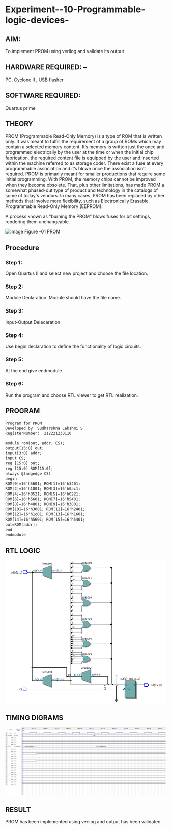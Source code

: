 # Experiment--10-Programmable-logic-devices-
 
## AIM: 
To implement PROM using verilog and validate its output 
## HARDWARE REQUIRED:  –
 PC, Cyclone II , USB flasher
## SOFTWARE REQUIRED:   
Quartus prime
## THEORY 

 
PROM (Programmable Read-Only Memory) is a type of ROM that is written only. It was meant to fulfill the requirement of a group of ROMs which may contain a selected memory content. It’s memory is written just the once and programmed electrically by the user at the time or when the initial chip fabrication. the required content file is equipped by the user and inserted within the machine referred to as storage coder. There exist a fuse at every programmable association and it’s blown once the association isn’t required.
PROM is primarily meant for smaller productions that require some initial programming. With PROM, the memory chips cannot be improved when they become obsolete. That, plus other limitations, has made PROM a somewhat phased-out type of product and technology in the catalogs of some of today's vendors. In many cases, PROM has been replaced by other methods that involve more flexibility, such as Electronically Erasable Programmable Read-Only Memory (EEPROM).

A process known as "burning the PROM" blows fuses for bit settings, rendering them unchangeable.

![image](https://user-images.githubusercontent.com/36288975/172760743-04a59275-862b-4c42-8d08-8ecbca668c75.png)
Figure -01 PROM 
 
 
## Procedure
### Step 1:
Open Quartus II and select new project and choose the file location.
### Step 2:
Module Declaration. Module should have the file name.
### Step 3:
Input-Output Delecaration.
### Step 4:
Use begin declaration to define the functionality of logic circuits.
### Step 5:
At the end give endmodule.
### Step 6:
Run the program and choose RTL viewer to get RTL realization.

## PROGRAM 
```
Program for PROM 
Developed by: Sudharshna Lakshmi S
RegisterNumber:  212221230110
```
```
module rom(out, addr, CS);
output[15:0] out;
input[3:0] addr;
input CS;
reg [15:0] out;
reg [15:0] ROM[15:0];
always @(negedge CS)
begin
ROM[0]=16'h5601; ROM[1]=16'h3401;
ROM[2]=16'h1801; ROM[3]=16'h0ac1;
ROM[4]=16'h0521; ROM[5]=16'h0221;
ROM[6]=16'h5601; ROM[7]=16'h5401;
ROM[8]=16'h4801; ROM[9]=16'h3801;
ROM[10]=16'h3001; ROM[11]=16'h2401;
ROM[12]=16'h1c01; ROM[13]=16'h1601;
ROM[14]=16'h5601; ROM[15]=16'h5401;
out=ROM[addr];
end
endmodule
```
## RTL LOGIC  
![output](./rtl.png)


## TIMING DIGRAMS  
![output](./time.png)

## RESULT
PROM has been implemented using verilog and output has been validated. 

